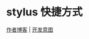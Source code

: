 # stylus 快捷方式

[作者博客](https://kwokronny.top/) | [开发意图](https://kwokronny.top/202012/stylus-shortcut/)


